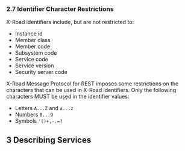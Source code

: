 ### 2.7 Identifier Character Restrictions

X-Road identifiers include, but are not restricted to:
- Instance id
- Member class
- Member code
- Subsystem code
- Service code
- Service version
- Security server code

X-Road Message Protocol for REST imposes some restrictions on the characters that can be used in X-Road identifiers.
Only the following characters MUST be used in the identifier values:
- Letters `A...Z` and `a...z`
- Numbers `0...9`
- Symbols `'()+,-.=?`

## 3 Describing Services